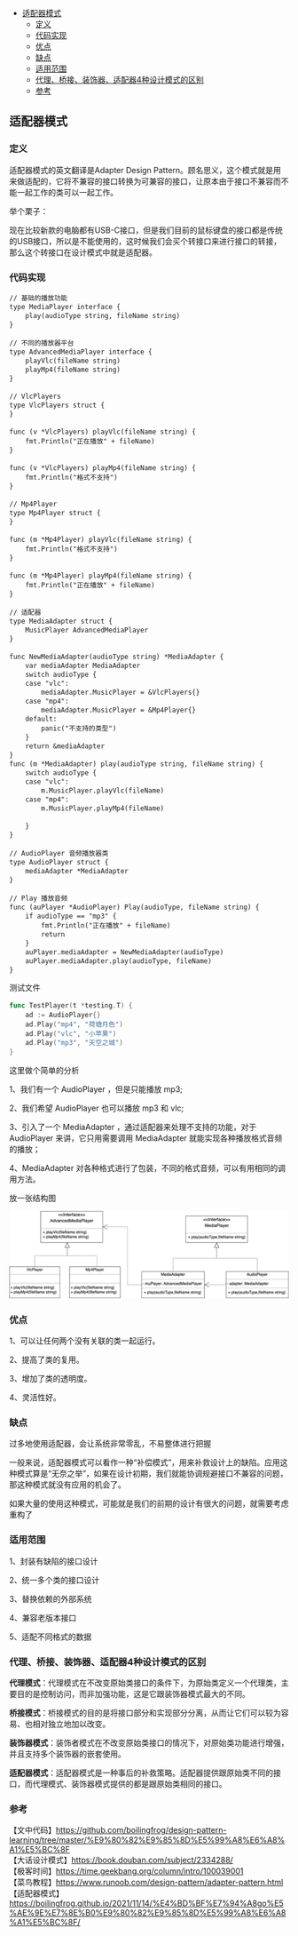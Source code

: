 <!-- START doctoc generated TOC please keep comment here to allow auto update -->
<!-- DON'T EDIT THIS SECTION, INSTEAD RE-RUN doctoc TO UPDATE -->

- [适配器模式](#%E9%80%82%E9%85%8D%E5%99%A8%E6%A8%A1%E5%BC%8F)
  - [定义](#%E5%AE%9A%E4%B9%89)
  - [代码实现](#%E4%BB%A3%E7%A0%81%E5%AE%9E%E7%8E%B0)
  - [优点](#%E4%BC%98%E7%82%B9)
  - [缺点](#%E7%BC%BA%E7%82%B9)
  - [适用范围](#%E9%80%82%E7%94%A8%E8%8C%83%E5%9B%B4)
  - [代理、桥接、装饰器、适配器4种设计模式的区别](#%E4%BB%A3%E7%90%86%E6%A1%A5%E6%8E%A5%E8%A3%85%E9%A5%B0%E5%99%A8%E9%80%82%E9%85%8D%E5%99%A84%E7%A7%8D%E8%AE%BE%E8%AE%A1%E6%A8%A1%E5%BC%8F%E7%9A%84%E5%8C%BA%E5%88%AB)
  - [参考](#%E5%8F%82%E8%80%83)

<!-- END doctoc generated TOC please keep comment here to allow auto update -->

## 适配器模式

### 定义

适配器模式的英文翻译是Adapter Design Pattern。顾名思义，这个模式就是用来做适配的，它将不兼容的接口转换为可兼容的接口，让原本由于接口不兼容而不能一起工作的类可以一起工作。  

举个栗子：  

现在比较新款的电脑都有USB-C接口，但是我们目前的鼠标键盘的接口都是传统的USB接口，所以是不能使用的，这时候我们会买个转接口来进行接口的转接，那么这个转接口在设计模式中就是适配器。   

### 代码实现

```
// 基础的播放功能
type MediaPlayer interface {
	play(audioType string, fileName string)
}

// 不同的播放器平台
type AdvancedMediaPlayer interface {
	playVlc(fileName string)
	playMp4(fileName string)
}

// VlcPlayers
type VlcPlayers struct {
}

func (v *VlcPlayers) playVlc(fileName string) {
	fmt.Println("正在播放" + fileName)
}

func (v *VlcPlayers) playMp4(fileName string) {
	fmt.Println("格式不支持")
}

// Mp4Player
type Mp4Player struct {
}

func (m *Mp4Player) playVlc(fileName string) {
	fmt.Println("格式不支持")
}

func (m *Mp4Player) playMp4(fileName string) {
	fmt.Println("正在播放" + fileName)
}

// 适配器
type MediaAdapter struct {
	MusicPlayer AdvancedMediaPlayer
}

func NewMediaAdapter(audioType string) *MediaAdapter {
	var mediaAdapter MediaAdapter
	switch audioType {
	case "vlc":
		mediaAdapter.MusicPlayer = &VlcPlayers{}
	case "mp4":
		mediaAdapter.MusicPlayer = &Mp4Player{}
	default:
		panic("不支持的类型")
	}
	return &mediaAdapter
}
func (m *MediaAdapter) play(audioType string, fileName string) {
	switch audioType {
	case "vlc":
		m.MusicPlayer.playVlc(fileName)
	case "mp4":
		m.MusicPlayer.playMp4(fileName)

	}
}

// AudioPlayer 音频播放器类
type AudioPlayer struct {
	mediaAdapter *MediaAdapter
}

// Play 播放音频
func (auPlayer *AudioPlayer) Play(audioType, fileName string) {
	if audioType == "mp3" {
		fmt.Println("正在播放" + fileName)
		return
	}
	auPlayer.mediaAdapter = NewMediaAdapter(audioType)
	auPlayer.mediaAdapter.play(audioType, fileName)
}
```

测试文件

```go
func TestPlayer(t *testing.T) {
	ad := AudioPlayer{}
	ad.Play("mp4", "荷塘月色")
	ad.Play("vlc", "小苹果")
	ad.Play("mp3", "天空之城")
}
```

这里做个简单的分析  

1、我们有一个 AudioPlayer ，但是只能播放 mp3;  

2、我们希望 AudioPlayer 也可以播放 mp3 和 vlc;  

3、引入了一个 MediaAdapter ，通过适配器来处理不支持的功能，对于 AudioPlayer 来讲，它只用需要调用 MediaAdapter 就能实现各种播放格式音频的播放；  

4、MediaAdapter 对各种格式进行了包装，不同的格式音频，可以有用相同的调用方法。 

放一张结构图  

<img src="/img/pattern-adapter.png" alt="adapter" />

### 优点

1、可以让任何两个没有关联的类一起运行。 

2、提高了类的复用。 

3、增加了类的透明度。 

4、灵活性好。

### 缺点

过多地使用适配器，会让系统非常零乱，不易整体进行把握   

一般来说，适配器模式可以看作一种“补偿模式”，用来补救设计上的缺陷。应用这种模式算是“无奈之举”，如果在设计初期，我们就能协调规避接口不兼容的问题，那这种模式就没有应用的机会了。  

如果大量的使用这种模式，可能就是我们的前期的设计有很大的问题，就需要考虑重构了  

### 适用范围

1、封装有缺陷的接口设计  

2、统一多个类的接口设计  

3、替换依赖的外部系统  

4、兼容老版本接口  

5、适配不同格式的数据  

### 代理、桥接、装饰器、适配器4种设计模式的区别  

**代理模式**：代理模式在不改变原始类接口的条件下，为原始类定义一个代理类，主要目的是控制访问，而非加强功能，这是它跟装饰器模式最大的不同。  

**桥接模式**：桥接模式的目的是将接口部分和实现部分分离，从而让它们可以较为容易、也相对独立地加以改变。  

**装饰器模式**：装饰者模式在不改变原始类接口的情况下，对原始类功能进行增强，并且支持多个装饰器的嵌套使用。  

**适配器模式**：适配器模式是一种事后的补救策略。适配器提供跟原始类不同的接口，而代理模式、装饰器模式提供的都是跟原始类相同的接口。  

### 参考

【文中代码】https://github.com/boilingfrog/design-pattern-learning/tree/master/%E9%80%82%E9%85%8D%E5%99%A8%E6%A8%A1%E5%BC%8F  
【大话设计模式】https://book.douban.com/subject/2334288/  
【极客时间】https://time.geekbang.org/column/intro/100039001    
【菜鸟教程】https://www.runoob.com/design-pattern/adapter-pattern.html  
【适配器模式】https://boilingfrog.github.io/2021/11/14/%E4%BD%BF%E7%94%A8go%E5%AE%9E%E7%8E%B0%E9%80%82%E9%85%8D%E5%99%A8%E6%A8%A1%E5%BC%8F/  